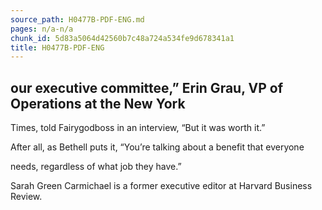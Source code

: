 ```yaml
---
source_path: H0477B-PDF-ENG.md
pages: n/a-n/a
chunk_id: 5d83a5064d42560b7c48a724a534fe9d678341a1
title: H0477B-PDF-ENG
---
```

## our executive committee,” Erin Grau, VP of Operations at the New York

Times, told Fairygodboss in an interview, “But it was worth it.”

After all, as Bethell puts it, “You’re talking about a benefit that everyone

needs, regardless of what job they have.”

Sarah Green Carmichael is a former executive editor at Harvard Business Review.
